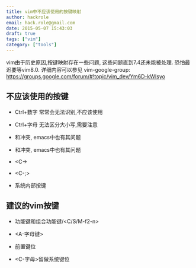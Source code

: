 ```yaml
---
title: vim中不应该使用的按键映射
author: hackrole
email: hack.role@gmail.com
date: 2015-05-07 15:43:03
draft: true
tags: ["vim"]
category: ["tools"]
---
```





vim由于历史原因,按键映射存在一些问题, 这些问题直到7.4还未能被处理. 恐怕最迟要等vim8.0.
详细内容可以参见 vim-google-group: https://groups.google.com/forum/#!topic/vim_dev/Ym6D-kWIsyo

不应该使用的按键
----------------

+ Ctrl+数字 常常会无法识别,不应该使用

+ Ctrl+字母 无法区分大小写,需要注意

+ <C-i>和<tab>冲突, emacs中也有其问题
+ <C-m>和<tab>冲突, emacs中也有其问题

+ <C-\>

+ <C-;>

+ 系统内部按键

建议的vim按键
-------------

+ 功能键和组合功能键<f2-n>/<C/S/M-f2-n>

+ <A-字母键>

+ <leader>前置键位

+ <C-字母>留做系统键位
